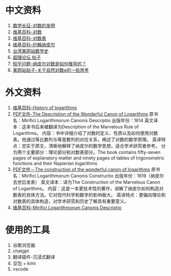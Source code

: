 # 中文资料

1. [数学长征-对数的发明](http://www.mathmarch.com/knowledge/f1eb35b01d7e11eabe02815ed3256640/)
2. [维基百科-对数](https://zh.wikipedia.org/wiki/%E5%AF%B9%E6%95%B0#%E5%AE%9A%E4%B9%89)
3. [维基百科-对数表](https://zh.wikipedia.org/wiki/%E5%AF%B9%E6%95%B0%E8%A1%A8)
4. [维基百科-约翰纳皮尔](https://zh.wikipedia.org/wiki/%E7%B4%84%E7%BF%B0%C2%B7%E7%B4%8D%E7%9A%AE%E7%88%BE)
5. [台湾某网站数学史](https://episte.math.ntu.edu.tw/articles/mm/mm_03_4_07/index.html)
6. [超理论坛 帖子](https://chaoli.club/index.php/8349)
7. [知乎问题-纳皮尔对数是如何推导的？](https://www.zhihu.com/question/62278146)
8. [某网站贴子-关于自然对数e的一些思考](https://segmentfault.com/a/1190000017312517)

# 外文资料
1. [维基百科-History of logarithms](https://en.wikipedia.org/wiki/History_of_logarithms)
2. [PDF文件-The Description of the Wonderful Canon of Logarithms](http://www.17centurymaths.com/contents/napier/ademonstratiobookone.pdf)
原书名：Mirifici Logarithmorum Canonis Descriptio
出版年份：1614
英文译本：这本书后来被翻译为Description of the Marvelous Rule of Logarithms。
内容：书中详细介绍了对数的定义、性质以及如何使用对数表。他通过等比数列与等差数列的对应关系，阐述了对数的数学原理。
英译特点：忠实于原文，清晰地解释了纳皮尔的数学思想，适合学术研究者参考。
分为两个主要部分：理论部分和对数表部分。The book contains fifty-seven pages of explanatory matter and ninety pages of tables of trigonometric functions and their Napierian logarithms
3. [PDF文件－The construction of the wonderful canon of logarithms](https://archive.org/download/constructionofwo00napiuoft/constructionofwo00napiuoft.pdf)
原书名：Mirifici Logarithmorum Canonis Constructio
出版年份：1619（纳皮尔去世后发表）
英文译本：译为The Construction of the Marvelous Canon of Logarithms。
内容：这是一本更技术性的著作，讲解了纳皮尔如何构造对数表的具体方法。它对现代科学和数学的影响极大。
英译特点：更偏向理论和对数表的具体构造，对学术研究和历史了解具有重要意义。
4. [维基百科-Mirifici Logarithmorum Canonis Descriptio](https://en.wikipedia.org/wiki/Mirifici_Logarithmorum_Canonis_Descriptio)

# 使用的工具
1. 谷歌浏览器
2. chatgpt
3. 翻译插件-沉浸式翻译
4. 豆包 + kimi
5. vscode
